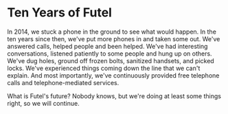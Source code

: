 # Ten Years of Futel

In 2014, we stuck a phone in the ground to see what would happen. In the ten years since then, we've put more phones in and taken some out. We've answered calls, helped people and been helped. We've had interesting conversations, listened patiently to some people and hung up on others. We've dug holes, ground off frozen bolts, sanitized handsets, and picked locks. We've experienced things coming down the line that we can't explain. And most importantly, we've continuously provided free telephone calls and telephone-mediated services.

What is Futel's future? Nobody knows, but we're doing at least some things right, so we will continue.
